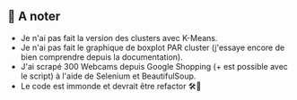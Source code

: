 ## 📌 A noter

- Je n'ai pas fait la version des clusters avec K-Means.
- Je n'ai pas fait le graphique de boxplot PAR cluster (j'essaye encore de bien comprendre depuis la documentation).
- J'ai scrapé 300 Webcams depuis Google Shopping (+ est possible avec le script) à l'aide de Selenium et BeautifulSoup.
- Le code est immonde et devrait être refactor 🛠️🙂
